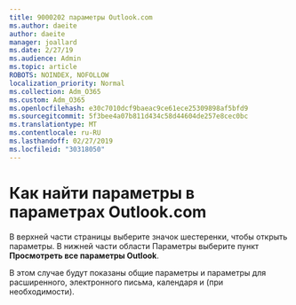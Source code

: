 ```yaml
---
title: 9000202 параметры Outlook.com
ms.author: daeite
author: daeite
manager: joallard
ms.date: 2/27/19
ms.audience: Admin
ms.topic: article
ROBOTS: NOINDEX, NOFOLLOW
localization_priority: Normal
ms.collection: Adm_O365
ms.custom: Adm_O365
ms.openlocfilehash: e30c7010dcf9baeac9ce61ece25309898af5bfd9
ms.sourcegitcommit: 5f3bee4a07b811d434c58d44604de257e8cec0bc
ms.translationtype: MT
ms.contentlocale: ru-RU
ms.lasthandoff: 02/27/2019
ms.locfileid: "30318050"
---
```

# <a name="how-to-find-options-in-outlookcom-settings"></a>Как найти параметры в параметрах Outlook.com

В верхней части страницы выберите значок шестеренки, чтобы открыть параметры. В нижней части области Параметры выберите пункт **Просмотреть все параметры Outlook**.

В этом случае будут показаны общие параметры и параметры для расширенного, электронного письма, календаря и (при необходимости).